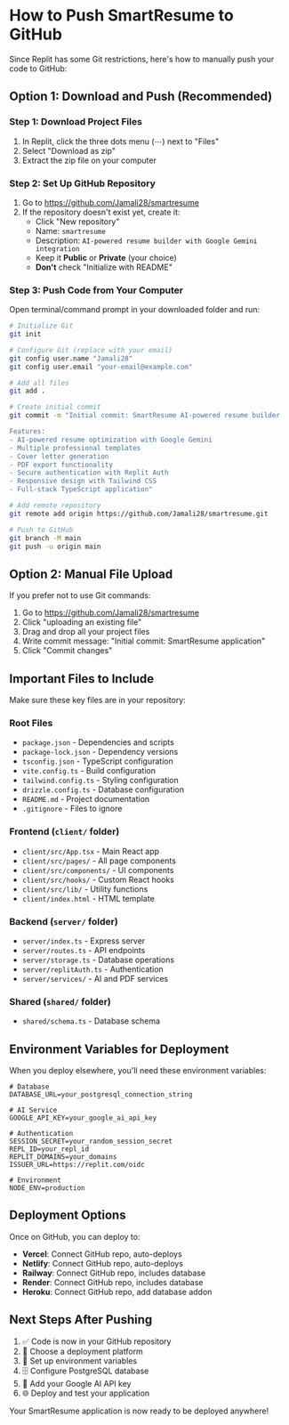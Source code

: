 # How to Push SmartResume to GitHub

Since Replit has some Git restrictions, here's how to manually push your code to GitHub:

## Option 1: Download and Push (Recommended)

### Step 1: Download Project Files
1. In Replit, click the three dots menu (⋯) next to "Files"
2. Select "Download as zip"
3. Extract the zip file on your computer

### Step 2: Set Up GitHub Repository
1. Go to https://github.com/Jamali28/smartresume
2. If the repository doesn't exist yet, create it:
   - Click "New repository"
   - Name: `smartresume`
   - Description: `AI-powered resume builder with Google Gemini integration`
   - Keep it **Public** or **Private** (your choice)
   - **Don't** check "Initialize with README"

### Step 3: Push Code from Your Computer
Open terminal/command prompt in your downloaded folder and run:

```bash
# Initialize Git
git init

# Configure Git (replace with your email)
git config user.name "Jamali28"
git config user.email "your-email@example.com"

# Add all files
git add .

# Create initial commit
git commit -m "Initial commit: SmartResume AI-powered resume builder

Features:
- AI-powered resume optimization with Google Gemini
- Multiple professional templates  
- Cover letter generation
- PDF export functionality
- Secure authentication with Replit Auth
- Responsive design with Tailwind CSS
- Full-stack TypeScript application"

# Add remote repository
git remote add origin https://github.com/Jamali28/smartresume.git

# Push to GitHub
git branch -M main
git push -u origin main
```

## Option 2: Manual File Upload

If you prefer not to use Git commands:

1. Go to https://github.com/Jamali28/smartresume
2. Click "uploading an existing file"
3. Drag and drop all your project files
4. Write commit message: "Initial commit: SmartResume application"
5. Click "Commit changes"

## Important Files to Include

Make sure these key files are in your repository:

### Root Files
- `package.json` - Dependencies and scripts
- `package-lock.json` - Dependency versions
- `tsconfig.json` - TypeScript configuration
- `vite.config.ts` - Build configuration
- `tailwind.config.ts` - Styling configuration
- `drizzle.config.ts` - Database configuration
- `README.md` - Project documentation
- `.gitignore` - Files to ignore

### Frontend (`client/` folder)
- `client/src/App.tsx` - Main React app
- `client/src/pages/` - All page components
- `client/src/components/` - UI components
- `client/src/hooks/` - Custom React hooks
- `client/src/lib/` - Utility functions
- `client/index.html` - HTML template

### Backend (`server/` folder)
- `server/index.ts` - Express server
- `server/routes.ts` - API endpoints
- `server/storage.ts` - Database operations
- `server/replitAuth.ts` - Authentication
- `server/services/` - AI and PDF services

### Shared (`shared/` folder)
- `shared/schema.ts` - Database schema

## Environment Variables for Deployment

When you deploy elsewhere, you'll need these environment variables:

```env
# Database
DATABASE_URL=your_postgresql_connection_string

# AI Service
GOOGLE_API_KEY=your_google_ai_api_key

# Authentication
SESSION_SECRET=your_random_session_secret
REPL_ID=your_repl_id
REPLIT_DOMAINS=your_domains
ISSUER_URL=https://replit.com/oidc

# Environment
NODE_ENV=production
```

## Deployment Options

Once on GitHub, you can deploy to:

- **Vercel**: Connect GitHub repo, auto-deploys
- **Netlify**: Connect GitHub repo, auto-deploys  
- **Railway**: Connect GitHub repo, includes database
- **Render**: Connect GitHub repo, includes database
- **Heroku**: Connect GitHub repo, add database addon

## Next Steps After Pushing

1. ✅ Code is now in your GitHub repository
2. 🚀 Choose a deployment platform
3. 🔑 Set up environment variables
4. 🗄️ Configure PostgreSQL database
5. 🤖 Add your Google AI API key
6. 🌐 Deploy and test your application

Your SmartResume application is now ready to be deployed anywhere!